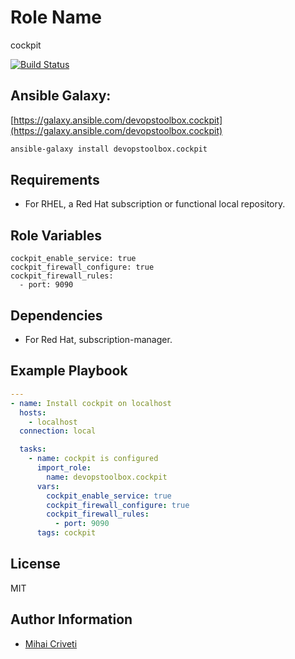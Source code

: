 Role Name
=========

cockpit

[![Build Status](https://travis-ci.org/cmihai-ansible/cockpit.svg?branch=master)](https://travis-ci.org/cmihai-ansible/cockpit)

Ansible Galaxy:
---------------

[https://galaxy.ansible.com/devopstoolbox.cockpit](https://galaxy.ansible.com/devopstoolbox.cockpit)

```bash
ansible-galaxy install devopstoolbox.cockpit
```

Requirements
------------

- For RHEL, a Red Hat subscription or functional local repository.

Role Variables
--------------

```
cockpit_enable_service: true
cockpit_firewall_configure: true
cockpit_firewall_rules:
  - port: 9090
```

Dependencies
------------

- For Red Hat, subscription-manager.

Example Playbook
----------------

```yaml
---
- name: Install cockpit on localhost
  hosts:
    - localhost
  connection: local

  tasks:
    - name: cockpit is configured
      import_role:
        name: devopstoolbox.cockpit
      vars:
        cockpit_enable_service: true
        cockpit_firewall_configure: true
        cockpit_firewall_rules:
          - port: 9090
      tags: cockpit
```

License
-------

MIT

Author Information
------------------

- [Mihai Criveti](https://www.linkedin.com/in/devopstoolbox.)
